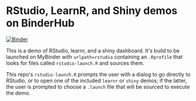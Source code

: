 # RStudio, LearnR, and Shiny demos on BinderHub

[![Binder](http://mybinder.org/badge_logo.svg)](http://mybinder.org/v2/gh/datasci-osu/dsosuk8s/master?urlpath=git-pull?repo=https%3A%2F%2Fgithub.com%2Foneilsh%2Flearnr-demo%26urlpath=rstudio)

This is a demo of RStudio, learnr, and a shiny dashboard. It's build to be launched
on MyBinder with `urlpath=rstudio` containing an `.Rprofile` that looks for files called `rstudio-launch.R` and sources them. 

This repo's `rstudio-launch.R` prompts the user with a dialog to go directly to RStudio, or to
open one of the included `learnr` or `shiny` demos; if the latter, the user is prompted to choose a `.launch` file that will be sourced to execute the demo.

